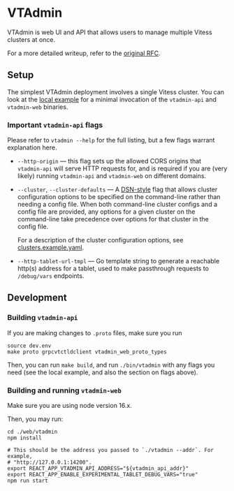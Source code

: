 # VTAdmin

VTAdmin is web UI and API that allows users to manage multiple Vitess clusters at once.

For a more detailed writeup, refer to the [original RFC](https://github.com/vitessio/vitess/issues/7117).

## Setup

The simplest VTAdmin deployment involves a single Vitess cluster. You can look
at the [local example](../../../examples/local/scripts/vtadmin-up.sh) for a
minimal invocation of the `vtadmin-api` and `vtadmin-web` binaries.

### Important `vtadmin-api` flags

Please refer to `vtadmin --help` for the full listing, but a few flags warrant
explanation here.

* `--http-origin` — this flag sets up the allowed CORS origins that `vtadmin-api`
  will serve HTTP requests for, and is required if you are (very likely) running
  `vtadmin-api` and `vtadmin-web` on different domains.
* `--cluster`, `--cluster-defaults` — A [DSN-style][dsn] flag that allows cluster
  configuration options to be specified on the command-line rather than needing
  a config file. When both command-line cluster configs and a config file are
  provided, any options for a given cluster on the command-line take precedence
  over options for that cluster in the config file.

  For a description of the cluster configuration options, see [clusters.example.yaml](../../../doc/vtadmin/clusters.yaml).

* `--http-tablet-url-tmpl` — Go template string to generate a reachable http(s)
  address for a tablet, used to make passthrough requests to `/debug/vars`
  endpoints.

[dsn]: https://www.percona.com/doc/percona-toolkit/LATEST/dsn_data_source_name_specifications.html

## Development

### Building `vtadmin-api`

If you are making changes to `.proto` files, make sure you run

```
source dev.env
make proto grpcvtctldclient vtadmin_web_proto_types
```

Then, you can run `make build`, and run `./bin/vtadmin` with any flags you need
(see the local example, and also the section on flags above).

### Building and running `vtadmin-web`

Make sure you are using node version 16.x.

Then, you may run:

```
cd ./web/vtadmin
npm install

# This should be the address you passed to `./vtadmin --addr`. For example,
# "http://127.0.0.1:14200".
export REACT_APP_VTADMIN_API_ADDRESS="${vtadmin_api_addr}"
export REACT_APP_ENABLE_EXPERIMENTAL_TABLET_DEBUG_VARS="true"
npm run start
```
